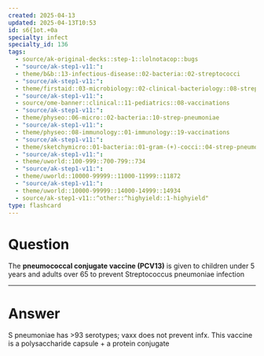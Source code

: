 ```yaml
---
created: 2025-04-13
updated: 2025-04-13T10:53
id: s6{1ot.+0a
specialty: infect
specialty_id: 136
tags:
  - source/ak-original-decks::step-1::lolnotacop::bugs
  - "source/ak-step1-v11:": 
  - theme/b&b::13-infectious-disease::02-bacteria::02-streptococci
  - "source/ak-step1-v11:": 
  - theme/firstaid::03-microbiology::02-clinical-bacteriology::08-strep-pneumoniae
  - "source/ak-step1-v11:": 
  - source/ome-banner::clinical::11-pediatrics::08-vaccinations
  - "source/ak-step1-v11:": 
  - theme/physeo::06-micro::02-bacteria::10-strep-pneumoniae
  - "source/ak-step1-v11:": 
  - theme/physeo::08-immunology::01-immunology::19-vaccinations
  - "source/ak-step1-v11:": 
  - theme/sketchymicro::01-bacteria::01-gram-(+)-cocci::04-strep-pneumoniae-&-viridans
  - "source/ak-step1-v11:": 
  - theme/uworld::100-999::700-799::734
  - "source/ak-step1-v11:": 
  - theme/uworld::10000-99999::11000-11999::11872
  - "source/ak-step1-v11:": 
  - theme/uworld::10000-99999::14000-14999::14934
  - source/ak-step1-v11::^other::^highyield::1-highyield"
type: flashcard
---
```


# Question
The **pneumococcal conjugate vaccine (PCV13)** is given to children under 5 years and adults over 65 to prevent Streptococcus pneumoniae infection

---

# Answer
S pneumoniae has >93 serotypes; vaxx does not prevent infx. This vaccine is a polysaccharide capsule + a protein conjugate